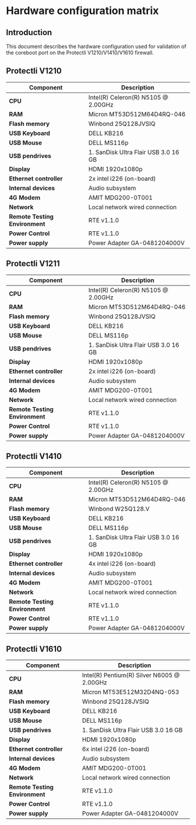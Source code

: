# Hardware configuration matrix

## Introduction

This document describes the hardware configuration used for validation of the
coreboot port on the Protectli V1210/V1410/V1610 firewall.

## Protectli V1210

| Component                      | Description                                 |
|--------------------------------|---------------------------------------------|
| **CPU**                        | Intel(R) Celeron(R) N5105 @ 2.00GHz         |
| **RAM**                        | Micron MT53D512M64D4RQ-046                  |
| **Flash memory**               | Winbond 25Q128JVSIQ                         |
| **USB Keyboard**               | DELL KB216                                  |
| **USB Mouse**                  | DELL MS116p                                 |
| **USB pendrives**              | 1. SanDisk Ultra  Flair USB 3.0 16 GB       |
| **Display**                    | HDMI 1920x1080p                             |
| **Ethernet controller**        | 2x intel i226 (on-board)                    |
| **Internal devices**           | Audio subsystem                             |
| **4G Modem**                   | AMIT MDG200-0T001                           |
| **Network**                    | Local network wired connection              |
| **Remote Testing Environment** | RTE v1.1.0                                  |
| **Power Control**              | RTE v1.1.0                                  |
| **Power supply**               | Power Adapter GA-0481204000V                |

## Protectli V1211

| Component                      | Description                                 |
|--------------------------------|---------------------------------------------|
| **CPU**                        | Intel(R) Celeron(R) N5105 @ 2.00GHz         |
| **RAM**                        | Micron MT53D512M64D4RQ-046                  |
| **Flash memory**               | Winbond 25Q128JVSIQ                         |
| **USB Keyboard**               | DELL KB216                                  |
| **USB Mouse**                  | DELL MS116p                                 |
| **USB pendrives**              | 1. SanDisk Ultra  Flair USB 3.0 16 GB       |
| **Display**                    | HDMI 1920x1080p                             |
| **Ethernet controller**        | 2x intel i226 (on-board)                    |
| **Internal devices**           | Audio subsystem                             |
| **4G Modem**                   | AMIT MDG200-0T001                           |
| **Network**                    | Local network wired connection              |
| **Remote Testing Environment** | RTE v1.1.0                                  |
| **Power Control**              | RTE v1.1.0                                  |
| **Power supply**               | Power Adapter GA-0481204000V                |

## Protectli V1410

| Component                      | Description                                 |
|--------------------------------|---------------------------------------------|
| **CPU**                        | Intel(R) Celeron(R) N5105 @ 2.00GHz         |
| **RAM**                        | Micron MT53D512M64D4RQ-046                  |
| **Flash memory**               | Winbond W25Q128.V                           |
| **USB Keyboard**               | DELL KB216                                  |
| **USB Mouse**                  | DELL MS116p                                 |
| **USB pendrives**              | 1. SanDisk Ultra  Flair USB 3.0 16 GB       |
| **Display**                    | HDMI 1920x1080p                             |
| **Ethernet controller**        | 4x intel i226 (on-board)                    |
| **Internal devices**           | Audio subsystem                             |
| **4G Modem**                   | AMIT MDG200-0T001                           |
| **Network**                    | Local network wired connection              |
| **Remote Testing Environment** | RTE v1.1.0                                  |
| **Power Control**              | RTE v1.1.0                                  |
| **Power supply**               | Power Adapter GA-0481204000V                |

## Protectli V1610

| Component                      | Description                                 |
|--------------------------------|---------------------------------------------|
| **CPU**                        | Intel(R) Pentium(R) Silver N6005 @ 2.00GHz  |
| **RAM**                        | Micron MT53E512M32D4NQ-053                  |
| **Flash memory**               | Winbond 25Q128JVSIQ                         |
| **USB Keyboard**               | DELL KB216                                  |
| **USB Mouse**                  | DELL MS116p                                 |
| **USB pendrives**              | 1. SanDisk Ultra  Flair USB 3.0 16 GB       |
| **Display**                    | HDMI 1920x1080p                             |
| **Ethernet controller**        | 6x intel i226 (on-board)                    |
| **Internal devices**           | Audio subsystem                             |
| **4G Modem**                   | AMIT MDG200-0T001                           |
| **Network**                    | Local network wired connection              |
| **Remote Testing Environment** | RTE v1.1.0                                  |
| **Power Control**              | RTE v1.1.0                                  |
| **Power supply**               | Power Adapter GA-0481204000V                |
